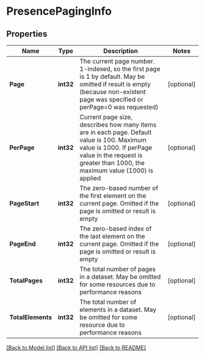 # PresencePagingInfo

## Properties

Name | Type | Description | Notes
------------ | ------------- | ------------- | -------------
**Page** | **int32** | The current page number. 1-indexed, so the first page is 1 by default. May be omitted if result is empty (because non-existent page was specified or perPage&#x3D;0 was requested) | [optional] 
**PerPage** | **int32** | Current page size, describes how many items are in each page. Default value is 100. Maximum value is 1000. If perPage value in the request is greater than 1000, the maximum value (1000) is applied | [optional] 
**PageStart** | **int32** | The zero-based number of the first element on the current page. Omitted if the page is omitted or result is empty | [optional] 
**PageEnd** | **int32** | The zero-based index of the last element on the current page. Omitted if the page is omitted or result is empty | [optional] 
**TotalPages** | **int32** | The total number of pages in a dataset. May be omitted for some resources due to performance reasons | [optional] 
**TotalElements** | **int32** | The total number of elements in a dataset. May be omitted for some resource due to performance reasons | [optional] 

[[Back to Model list]](../README.md#documentation-for-models) [[Back to API list]](../README.md#documentation-for-api-endpoints) [[Back to README]](../README.md)


